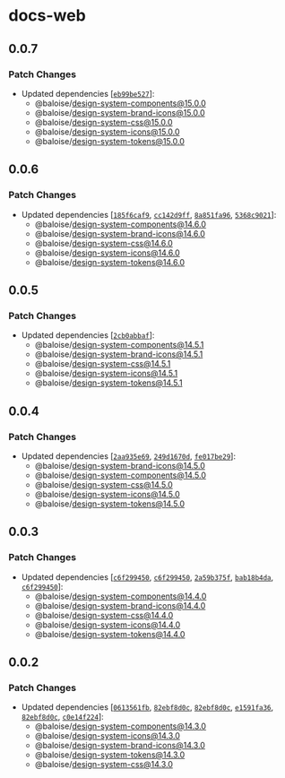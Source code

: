 # docs-web

## 0.0.7

### Patch Changes

- Updated dependencies [[`eb99be527`](https://github.com/baloise/design-system/commit/eb99be527b27b61c39e0477fd74f64109a6f9609)]:
  - @baloise/design-system-components@15.0.0
  - @baloise/design-system-brand-icons@15.0.0
  - @baloise/design-system-css@15.0.0
  - @baloise/design-system-icons@15.0.0
  - @baloise/design-system-tokens@15.0.0

## 0.0.6

### Patch Changes

- Updated dependencies [[`185f6caf9`](https://github.com/baloise/design-system/commit/185f6caf9b79e7afcbb97aeda15010f54a1eb842), [`cc142d9ff`](https://github.com/baloise/design-system/commit/cc142d9ff32b76cd38f5714d22ed5c08e4e74473), [`8a851fa96`](https://github.com/baloise/design-system/commit/8a851fa965eb06c1ac0100d02c5e033832fa273b), [`5368c9021`](https://github.com/baloise/design-system/commit/5368c9021b05e5d2a966feb63008f5c7d5b5ab99)]:
  - @baloise/design-system-components@14.6.0
  - @baloise/design-system-brand-icons@14.6.0
  - @baloise/design-system-css@14.6.0
  - @baloise/design-system-icons@14.6.0
  - @baloise/design-system-tokens@14.6.0

## 0.0.5

### Patch Changes

- Updated dependencies [[`2cb0abbaf`](https://github.com/baloise/design-system/commit/2cb0abbafc6cc344ffce9928b0341c0762c1e49b)]:
  - @baloise/design-system-components@14.5.1
  - @baloise/design-system-brand-icons@14.5.1
  - @baloise/design-system-css@14.5.1
  - @baloise/design-system-icons@14.5.1
  - @baloise/design-system-tokens@14.5.1

## 0.0.4

### Patch Changes

- Updated dependencies [[`2aa935e69`](https://github.com/baloise/design-system/commit/2aa935e695f115a2cd3437e505660677cf232052), [`249d1670d`](https://github.com/baloise/design-system/commit/249d1670d06e761ec798b62469f69748220214ed), [`fe017be29`](https://github.com/baloise/design-system/commit/fe017be29077350c287015e9a32bdcdc40c18ccb)]:
  - @baloise/design-system-brand-icons@14.5.0
  - @baloise/design-system-components@14.5.0
  - @baloise/design-system-css@14.5.0
  - @baloise/design-system-icons@14.5.0
  - @baloise/design-system-tokens@14.5.0

## 0.0.3

### Patch Changes

- Updated dependencies [[`c6f299450`](https://github.com/baloise/design-system/commit/c6f2994503144b73b733dfb89ca8bf3f8d494a85), [`c6f299450`](https://github.com/baloise/design-system/commit/c6f2994503144b73b733dfb89ca8bf3f8d494a85), [`2a59b375f`](https://github.com/baloise/design-system/commit/2a59b375f15de5dbf0179004bd95dde9786fd1fc), [`bab18b4da`](https://github.com/baloise/design-system/commit/bab18b4dab90fbc914255e84c73a9e0f181560cb), [`c6f299450`](https://github.com/baloise/design-system/commit/c6f2994503144b73b733dfb89ca8bf3f8d494a85)]:
  - @baloise/design-system-components@14.4.0
  - @baloise/design-system-brand-icons@14.4.0
  - @baloise/design-system-css@14.4.0
  - @baloise/design-system-icons@14.4.0
  - @baloise/design-system-tokens@14.4.0

## 0.0.2

### Patch Changes

- Updated dependencies [[`0613561fb`](https://github.com/baloise/design-system/commit/0613561fb2aeaf4557c1845b2cd9e42f7273542a), [`82ebf8d0c`](https://github.com/baloise/design-system/commit/82ebf8d0c7a15c03682f754d904c4bff151c72f0), [`82ebf8d0c`](https://github.com/baloise/design-system/commit/82ebf8d0c7a15c03682f754d904c4bff151c72f0), [`e1591fa36`](https://github.com/baloise/design-system/commit/e1591fa363f80ffec3440375a4dbad47ab84fc05), [`82ebf8d0c`](https://github.com/baloise/design-system/commit/82ebf8d0c7a15c03682f754d904c4bff151c72f0), [`c0e14f224`](https://github.com/baloise/design-system/commit/c0e14f224491aac3bc358ee6ee768378b240b543)]:
  - @baloise/design-system-components@14.3.0
  - @baloise/design-system-icons@14.3.0
  - @baloise/design-system-brand-icons@14.3.0
  - @baloise/design-system-tokens@14.3.0
  - @baloise/design-system-css@14.3.0
